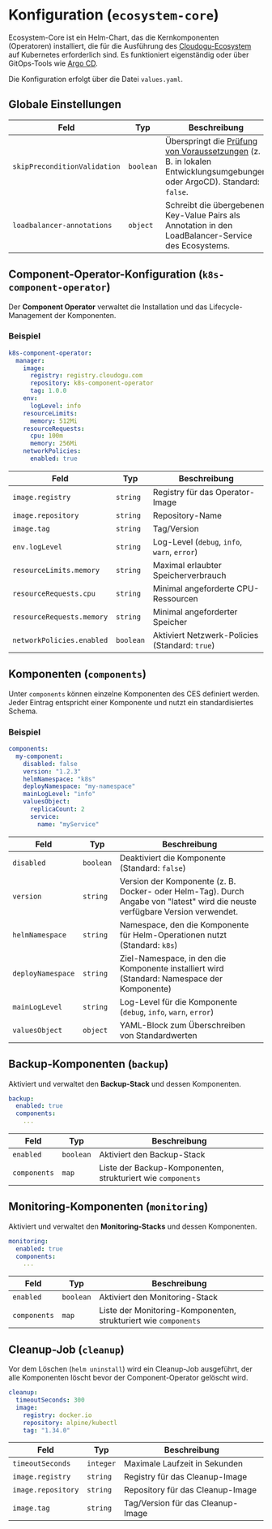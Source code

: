 # Konfiguration (`ecosystem-core`)

Ecosystem-Core ist ein Helm-Chart, das die Kernkomponenten (Operatoren) installiert, die für die Ausführung des [Cloudogu-Ecosystem](https://platform.cloudogu.com/en/info/cloudogu-ecosystem/) auf Kubernetes erforderlich sind.
Es funktioniert eigenständig oder über GitOps-Tools wie [Argo CD](https://argoproj.github.io/cd/).

Die Konfiguration erfolgt über die Datei `values.yaml`.

## Globale Einstellungen

| Feld                         | Typ       | Beschreibung                                                                                                                                 |
|------------------------------|-----------|----------------------------------------------------------------------------------------------------------------------------------------------|
| `skipPreconditionValidation` | `boolean` | Überspringt die [Prüfung von Voraussetzungen](./preparation_de.md) (z. B. in lokalen Entwicklungsumgebungen oder ArgoCD). Standard: `false`. |
| `loadbalancer-annotations`   | `object`  | Schreibt die übergebenen Key-Value Pairs als Annotation in den LoadBalancer-Service des Ecosystems.                                          |

## Component-Operator-Konfiguration (`k8s-component-operator`)

Der **Component Operator** verwaltet die Installation und das Lifecycle-Management der Komponenten.

### Beispiel
```yaml
k8s-component-operator:
  manager:
    image:
      registry: registry.cloudogu.com
      repository: k8s-component-operator
      tag: 1.0.0
    env:
      logLevel: info
    resourceLimits:
      memory: 512Mi
    resourceRequests:
      cpu: 100m
      memory: 256Mi
    networkPolicies:
      enabled: true
```

| Feld                      | Typ       | Beschreibung                                   |
|---------------------------|-----------|------------------------------------------------|
| `image.registry`          | `string`  | Registry für das Operator-Image                |
| `image.repository`        | `string`  | Repository-Name                                |
| `image.tag`               | `string`  | Tag/Version                                    |
| `env.logLevel`            | `string`  | Log-Level (`debug`, `info`, `warn`, `error`)   |
| `resourceLimits.memory`   | `string`  | Maximal erlaubter Speicherverbrauch            |
| `resourceRequests.cpu`    | `string`  | Minimal angeforderte CPU-Ressourcen            |
| `resourceRequests.memory` | `string`  | Minimal angeforderter Speicher                 |
| `networkPolicies.enabled` | `boolean` | Aktiviert Netzwerk-Policies (Standard: `true`) |

## Komponenten (`components`)

Unter `components` können einzelne Komponenten des CES definiert werden.  
Jeder Eintrag entspricht einer Komponente und nutzt ein standardisiertes Schema.

### Beispiel
```yaml
components:
  my-component:
    disabled: false
    version: "1.2.3"
    helmNamespace: "k8s"
    deployNamespace: "my-namespace"
    mainLogLevel: "info"
    valuesObject:
      replicaCount: 2
      service:
        name: "myService"
```

| Feld              | Typ       | Beschreibung                                                                                                                  |
|-------------------|-----------|-------------------------------------------------------------------------------------------------------------------------------|
| `disabled`        | `boolean` | Deaktiviert die Komponente (Standard: `false`)                                                                                |
| `version`         | `string`  | Version der Komponente (z. B. Docker- oder Helm-Tag). Durch Angabe von "latest" wird die neuste verfügbare Version verwendet. |
| `helmNamespace`   | `string`  | Namespace, den die Komponente für Helm-Operationen nutzt (Standard: `k8s`)                                                    |
| `deployNamespace` | `string`  | Ziel-Namespace, in den die Komponente installiert wird (Standard: Namespace der Komponente)                                   |
| `mainLogLevel`    | `string`  | Log-Level für die Komponente (`debug`, `info`, `warn`, `error`)                                                               |
| `valuesObject`    | `object`  | YAML-Block zum Überschreiben von Standardwerten                                                                               |

## Backup-Komponenten (`backup`)

Aktiviert und verwaltet den **Backup-Stack** und dessen Komponenten.

```yaml
backup:
  enabled: true
  components:
    ...
```

| Feld         | Typ       | Beschreibung                                                |
|--------------|-----------|-------------------------------------------------------------|
| `enabled`    | `boolean` | Aktiviert den Backup-Stack                                  |
| `components` | `map`     | Liste der Backup-Komponenten, strukturiert wie `components` |

## Monitoring-Komponenten (`monitoring`)

Aktiviert und verwaltet den **Monitoring-Stacks** und dessen Komponenten.

```yaml
monitoring:
  enabled: true
  components:
    ...
```

| Feld         | Typ       | Beschreibung                                                    |
|--------------|-----------|-----------------------------------------------------------------|
| `enabled`    | `boolean` | Aktiviert den Monitoring-Stack                                  |
| `components` | `map`     | Liste der Monitoring-Komponenten, strukturiert wie `components` |

## Cleanup-Job (`cleanup`)

Vor dem Löschen (`helm uninstall`) wird ein Cleanup-Job ausgeführt, der alle Komponenten löscht bevor der Component-Operator gelöscht wird. 

```yaml
cleanup:
  timeoutSeconds: 300
  image:
    registry: docker.io
    repository: alpine/kubectl
    tag: "1.34.0"
```

| Feld               | Typ       | Beschreibung                        |
|--------------------|-----------|-------------------------------------|
| `timeoutSeconds`   | `integer` | Maximale Laufzeit in Sekunden       |
| `image.registry`   | `string`  | Registry für das Cleanup-Image      |
| `image.repository` | `string`  | Repository  für das Cleanup-Image   |
| `image.tag`        | `string`  | Tag/Version   für das Cleanup-Image |
